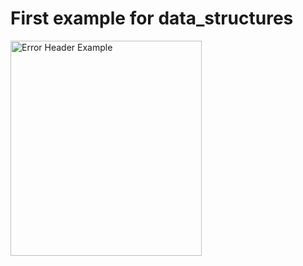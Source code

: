 # First example for data_structures

<a href="https://raw.githubusercontent.com/diogon01/C-plus-Languege/master/data_structures/media_sources/errorHeaderExample.png" 
target="_blank">
        <img src="https://raw.githubusercontent.com/diogon01/C-plus-Languege/master/data_structures/media_sources/errorHeaderExample.png" 
        alt="Error Header Example" width="306" height="344" />
</a>
